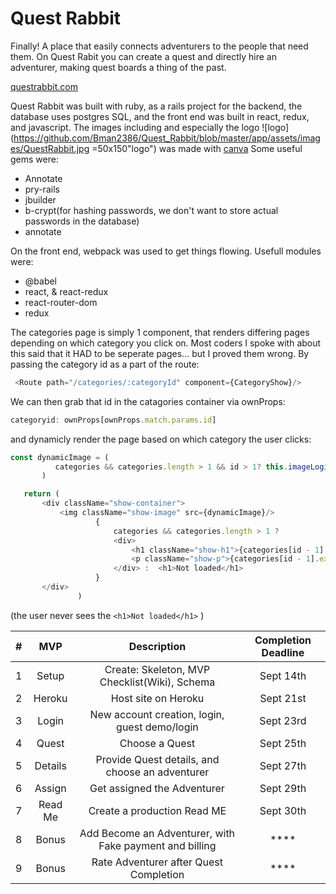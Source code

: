 # Quest Rabbit
Finally! A place that easily connects adventurers to the people that need them. On Quest Rabit you can create a quest and directly hire an adventurer, making quest boards a thing of the past. 

[questrabbit.com](https://quest-rabbit.herokuapp.com/#/)

Quest Rabbit was built with ruby, as a rails project for the backend, the database uses postgres SQL, and the front end was built in react, redux, and javascript. The images including and especially the logo ![logo](https://github.com/Bman2386/Quest_Rabbit/blob/master/app/assets/images/QuestRabbit.jpg =50x150"logo") was made with [canva](https://www.canva.com/)
Some useful gems were: 
* Annotate
* pry-rails
* jbuilder
* b-crypt(for hashing passwords, we don't want to store actual passwords in the database)
* annotate

On the front end, webpack was used to get things flowing. Usefull modules were:
* @babel 
* react, & react-redux
* react-router-dom
* redux

The categories page is simply 1 component, that renders differing pages depending on which category you click on. Most coders I spoke with about this said that it HAD to be seperate pages... but I proved them wrong. By passing the category id as a part of the route:
```javascript
 <Route path="/categories/:categoryId" component={CategoryShow}/>
 ```
 We can then grab that id in the catagories container via ownProps:
 ```javascript
 categoryid: ownProps[ownProps.match.params.id]
 ```
 and dynamicly render the page based on which category the user clicks:
 ```javascript
 const dynamicImage = (
           categories && categories.length > 1 && id > 1? this.imageLogic(id) : ftch
        )

    return (    
        <div className="show-container">
            <img className="show-image" src={dynamicImage}/>
                    {
                        categories && categories.length > 1 ? 
                        <div>
                            <h1 className="show-h1">{categories[id - 1].category_name}</h1>
                            <p className="show-p">{categories[id - 1].ex_description}</p>
                        </div> :  <h1>Not loaded</h1>
                    }  
        </div> 
                )
```
(the user never sees the `<h1>Not loaded</h1>` )





| # |   MVP   |                       Description                       | Completion Deadline |
|:-:|:-------:|:-------------------------------------------------------:|:-------------------:|
| 1 |  Setup  |      Create: Skeleton, MVP Checklist(Wiki), Schema      |      Sept 14th      |
| 2 |  Heroku |                   Host site on Heroku                   |      Sept 21st      |
| 3 |  Login  |      New account creation, login, guest demo/login      |      Sept 23rd      |
| 4 |  Quest  |                      Choose a Quest                     |      Sept 25th      |
| 5 | Details |     Provide Quest details, and choose an adventurer     |      Sept 27th      |
| 6 |  Assign |               Get assigned the Adventurer               |      Sept 29th      |
| 7 | Read Me |               Create a production Read ME               |      Sept 30th      |
| 8 |  Bonus  | Add Become an Adventurer, with Fake payment and billing |         ****        |
| 9 |  Bonus  |          Rate Adventurer after Quest Completion         |         ****        |
